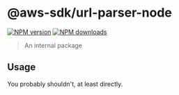 # @aws-sdk/url-parser-node

[![NPM version](https://img.shields.io/npm/v/@aws-sdk/url-parser-node/latest.svg)](https://www.npmjs.com/package/@aws-sdk/url-parser-node)
[![NPM downloads](https://img.shields.io/npm/dm/@aws-sdk/url-parser-node.svg)](https://www.npmjs.com/package/@aws-sdk/url-parser-node)

> An internal package

## Usage

You probably shouldn't, at least directly.
